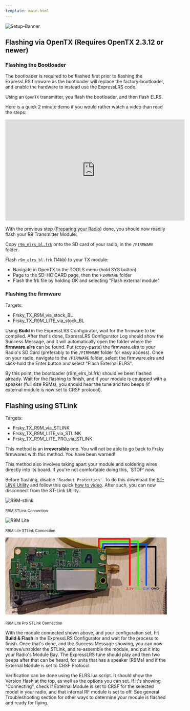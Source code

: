 ```yaml
---
template: main.html
---
```


![Setup-Banner](https://raw.githubusercontent.com/ExpressLRS/ExpressLRS-hardware/master/img/quick-start.png)

## Flashing via OpenTX (Requires OpenTX 2.3.12 or newer)

### Flashing the Bootloader

The bootloader is required to be flashed first prior to flashing the ExpressLRS firmware as the bootloader will replace the factory-bootloader, and enable the hardware to instead use the ExpressLRS code.

Using an `OpenTX` transmitter, you flash the bootloader, and then flash ELRS.

Here is a quick 2 minute demo if you would rather watch a video than read the steps:
<iframe width="560" height="315" src="https://www.youtube.com/embed/DG3f-lnNlms" title="YouTube video player" frameborder="0" allow="accelerometer; autoplay; clipboard-write; encrypted-media; gyroscope; picture-in-picture" allowfullscreen></iframe>

With the previous step ([Preparing your Radio](../quick-start/tx-prep.md)) done, you should now readily flash your R9 Transmitter Module.

Copy [`r9m_elrs_bl.frk`](https://github.com/ExpressLRS/ExpressLRS/blob/master/src/bootloader/r9m_elrs_bl.frk?raw=true) onto the SD card of your radio, in the `/FIRMWARE` folder.

Flash `r9m_elrs_bl.frk` (14kb) to your TX module:

  * Navigate in OpenTX to the TOOLS menu (hold SYS button)
  * Page to the SD-HC CARD page, then the `FIRMWARE` folder
  * Flash the frk file by holding OK and selecting "Flash external module"

### Flashing the firmware

Targets: 

- Frsky_TX_R9M_via_stock_BL
- Frsky_TX_R9M_LITE_via_stock_BL

Using **Build** in the ExpressLRS Configurator, wait for the firmware to be compiled. After that's done, ExpressLRS Configurator Log should show the Success Message, and it will automatically open the folder where the **firmware.elrs** can be found. Put (copy-paste) the firmware.elrs to your Radio's SD Card (preferably to the `/FIRMWARE` folder for easy access). Once on your radio, navigate to the `/FIRMWARE` folder, select the firmware.elrs and click-hold the Enter button and select "Flash External ELRS".

By this point, the bootloader (r9m_elrs_bl.frk) should've been flashed already. Wait for the flashing to finish, and if your module is equipped with a speaker (full size R9Ms), you should hear the tune and two beeps (if external module is now set to CRSF protocol).

## Flashing using STLink

Targets:

- Frsky_TX_R9M_via_STLINK
- Frsky_TX_R9M_LITE_via_STLINK
- Frsky_TX_R9M_LITE_PRO_via_STLINK

This method is an **irreversible** one. You will not be able to go back to Frsky firmwares with this method. You have been warned!

This method also involves taking apart your module and soldering wires directly into its board. If you're not comfortable doing this, `STOP' now.

Before flashing, disable `'Readout Protection'`. To do this download the [ST-LINK Utility](https://www.st.com/en/development-tools/stsw-link004.html) and follow this quick [how to video](https://youtu.be/SEYQ1HpRmk0). After such, you can now disconnect from the ST-Link Utility.

![R9M-stlink](https://raw.githubusercontent.com/ExpressLRS/ExpressLRS-hardware/master/img/FrSky%20R9M%20(2018%20model)%20st%20link%20connection.png)

<small>R9M STLink Connection</small>

![R9M Lite](https://raw.githubusercontent.com/ExpressLRS/ExpressLRS/de61d9f59d5b606ccd5b92ceb5f666d33646c938/img/stlink_connection_r9m_lite.JPG)

<small>R9M Lite STLink Connection</small>

![R9M Lite Pro](../assets/images/R9LitePro-STLINK.jpg)

<small>R9M Lite Pro STLink Connection</small>

With the module connected shown above, and your configuration set, hit **Build & Flash** in the ExpressLRS Configurator and wait for the process to finish. Once that's done, and the Success Message showing, you can now remove/unsolder the STLink, and re-assemble the module, and put it into your Radio's Module Bay. The ExpressLRS tune should play and then two beeps after that can be heard, for units that has a speaker (R9Ms) and if the External Module is set to CRSF Protocol.

Verification can be done using the ELRS.lua script. It should show the Version Hash at the top, as well as the options you can set. If it's showing "Connecting", check if External Module is set to CRSF for the selected model in your radio, and that internal RF module is set to off. See general Troubleshooting section for other ways to determine your module is flashed and ready for flying.